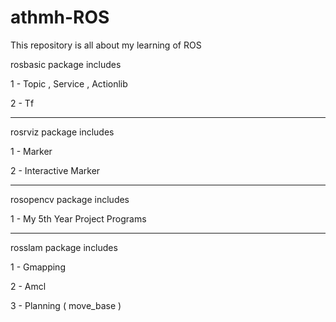 # athmh-ROS
This repository is all about my learning of ROS

rosbasic package includes

1 - Topic , Service , Actionlib

2 - Tf

-----------------------------------------------

rosrviz package includes

1 - Marker

2 - Interactive Marker

-----------------------------------------------

rosopencv package includes

1 - My 5th Year Project Programs

----------------------------------------------

rosslam package includes

1 - Gmapping

2 - Amcl

3 - Planning ( move_base )
